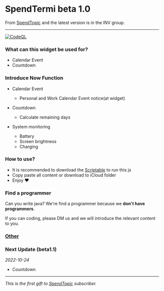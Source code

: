 # SpendTermi beta 1.0


From [SpendTopic](https://t.me/Topicst) and the latest version is in the INV group.

----
[![CodeQL](https://github.com/spendtopic/SpendTermi-of-Scriptable/actions/workflows/codeql.yml/badge.svg?branch=main)](https://github.com/spendtopic/SpendTermi-of-Scriptable/actions/workflows/codeql.yml)
### What can this widget be used for?
- Calendar Event 
- Countdown

### Introduce Now Function
- Calendar Event
  - Personal and Work Calendar Event notice(at widget) 

- Countdown 
  - Calculate remaining days

- System monitoring
  - Battery 
  - Screen brightness
  - Charging
  

### How to use?
- It is recommended to download the [Scriptable](https://scriptable.app/) to run this js
- Copy paste all content or download to iCloud folder
- Enjoy ❤


### Find a programmer
Can you write java? We're find a programmer because we __don't have programmers__.

If you can coding, please DM us and we will introduce the relevant content to you.

### [Other](https://github.com/spendtopic/SpendTermi-of-Scriptable/blob/main/other.md)


### Next Update (beta1.1)
*2022-10-24*
- Countdown 

---
*This is the first gift to [SpendTopic](https://t.me/Topicst) subscriber.*

